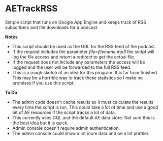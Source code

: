 # AETrackRSS #

Simple script that runs on Google App Engine and keeps track of RSS subscribers and file downloads for a podcast.

**Notes**

* This script should be used as the URL for the RSS feed of the podcast.
* If the request includes the parameter _file=filename.mp3_ the script will log the file access and return a redirect to get the actual file.
* If the request does not include any parameters the access will be logged and the user will be forwarded to the full RSS feed.
* This is a rough sketch of an idea for this program. It is far from finished. This may be a horrible way to track these statistics so I make no promises if you use this script.

**To Do**

* The admin code doesn't cache results so it must calculate the results every time the script is run. This could take a lot of time and use a good bit of AE resources if the script tracks a lot of data.
* This currently uses GQL and the default AE data store. Not sure this is the best idea but it is quick.
* Admin console doesn't require admin authentication.
* The admin console could show a lot more data and be a lot prettier.